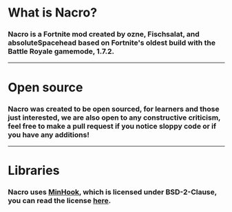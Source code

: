 # What is Nacro?
### Nacro is a Fortnite mod created by ozne, Fischsalat, and absoluteSpacehead based on Fortnite's oldest build with the Battle Royale gamemode, 1.7.2.
---
# Open source
### Nacro was created to be open sourced, for learners and those just interested, we are also open to any constructive criticism, feel free to make a pull request if you notice sloppy code or if you have any additions!
---
# Libraries
### Nacro uses [MinHook](https://github.com/TsudaKageyu/minhook), which is licensed under BSD-2-Clause, you can read the license [here](https://raw.githubusercontent.com/TsudaKageyu/minhook/master/LICENSE.txt).
